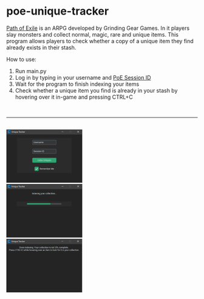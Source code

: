 # poe-unique-tracker
[Path of Exile](https://www.pathofexile.com/) is an ARPG developed by Grinding Gear Games. In it players slay monsters and collect normal, magic, rare and unique items. This program allows players to check whether a copy of a unique item they find already exists in their stash.

How to use:

1. Run main.py
2. Log in by typing in your username and [PoE Session ID](https://www.gamepressure.com/newsroom/how-to-find-poe-session-id/z74e59)
3. Wait for the program to finish indexing your items
4. Check whether a unique item you find is already in your stash by hovering over it in-game and pressing CTRL+C

<br>

---

<br>

<img src="https://github.com/Eeelis/poe-unique-tracker/blob/main/Images/LogIn.png" width="200">

<br>

<img src="https://github.com/Eeelis/poe-unique-tracker/blob/main/Images/Indexing.png" width="200">

<br>

<img src="https://github.com/Eeelis/poe-unique-tracker/blob/main/Images/DoneIndexing.png" width="200">
